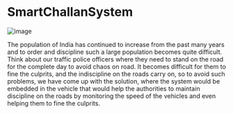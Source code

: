 # SmartChallanSystem
![image](https://user-images.githubusercontent.com/54431370/156204186-35ce78c9-13b3-428d-86b5-854d05be5a1f.png)


The population of India has continued to increase from the past many years and to order and discipline such a large population becomes quite difficult. Think about our traffic police officers where they need to stand on the road for the complete day to avoid chaos on road. It becomes difficult for them to fine the culprits, and the indiscipline on the roads carry on, so to avoid such problems, we have come up with the solution, where the system would be embedded in the vehicle that would help the authorities to maintain discipline on the roads by monitoring the speed of the vehicles and even helping them to fine the culprits.
